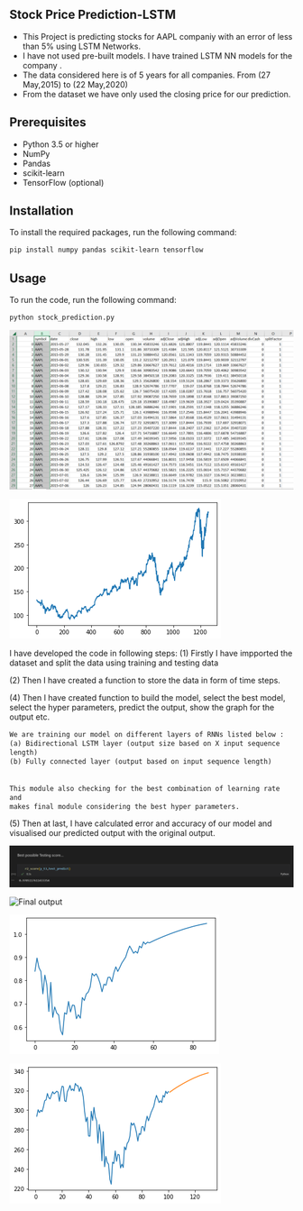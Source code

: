## Stock Price Prediction-LSTM

- This Project is predicting stocks for AAPL companiy with an error of less than 5% using LSTM Networks.
- I have not used pre-built models. I have trained LSTM NN models for the company .
- The data considered here is of 5 years for all companies. From (27 May,2015) to (22 May,2020)
- From the dataset we have only used the closing price for our prediction.

## Prerequisites
- Python 3.5 or higher
- NumPy
- Pandas
- scikit-learn
- TensorFlow (optional)

## Installation

To install the required packages, run the following command:

```sh
pip install numpy pandas scikit-learn tensorflow
```

## Usage

To run the code, run the following command:
```sh
python stock_prediction.py
```

![Dataset](images/dataset1.png)

![Closing Prices](images/dataset.png)

I have developed the code in following steps:
(1) Firstly I have impported the dataset and split the data using training and testing data

(2) Then I have created a function to store the data in form of time steps.

(4) Then I have created function to 
	build the model, select the best model, select the hyper parameters, predict the output,
	show the graph for the output etc.
	

 	We are training our model on different layers of RNNs listed below : 
	(a) Bidirectional LSTM layer (output size based on X input sequence length)
    (b) Fully connected layer (output based on input sequence length)
   	

    This module also checking for the best combination of learning rate and 
    makes final module considering the best hyper parameters.


(5) Then at last, I have calculated error and accuracy of our model and visualised our predicted output with the original output.

![Accuracy](images/accuracy.png)

![Final output](images/output.png)

![Stock Predictions](images/result.png)

![Stock Predictions](images/predicted.png)

